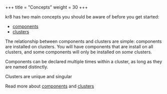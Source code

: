 +++
title = "Concepts"
weight = 30
+++

kr8 has two main concepts you should be aware of before you get started:

  - [components](/concepts/components)
  - [clusters](/concepts/clusters)

The relationship between components and clusters are simple: components are installed on clusters. You will have components that are install on all clusters, and some components will only be installed on _some_ clusters.

Components can be declared multiple times within a cluster, as long as they are named distinctly.

Clusters are unique and singular

Read more about [components](/concepts/components) and [clusters](/concepts/clusters)
